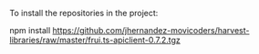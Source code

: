 To install the repositories in the project:

npm install https://github.com/jhernandez-movicoders/harvest-libraries/raw/master/frui.ts-apiclient-0.7.2.tgz

